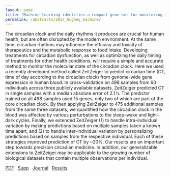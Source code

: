 ```yaml
---
layout: page
title: "Machine learning identifies a compact gene set for monitoring the circadian clock in human blood"
permalink: /abstracts/2017_hughey_machine/
---
```


The circadian clock and the daily rhythms it produces are crucial for human health, but are often disrupted by the modern environment. At the same time, circadian rhythms may influence the efficacy and toxicity of therapeutics and the metabolic response to food intake. Developing treatments for circadian dysfunction, as well as optimizing the daily timing of treatments for other health conditions, will require a simple and accurate method to monitor the molecular state of the circadian clock. Here we used a recently developed method called ZeitZeiger to predict circadian time (CT, time of day according to the circadian clock) from genome-wide gene expression in human blood. In cross-validation on 498 samples from 60 individuals across three publicly available datasets, ZeitZeiger predicted CT in single samples with a median absolute error of 2.1 h. The predictor trained on all 498 samples used 15 genes, only two of which are part of the core circadian clock. By then applying ZeitZeiger to 475 additional samples from the same three datasets, we quantified how the circadian clock in the blood was affected by various perturbations to the sleep–wake and light–dark cycles. Finally, we extended ZeitZeiger (1) to handle intra-individual variation by making predictions based on multiple samples taken a known time apart, and (2) to handle inter-individual variation by personalizing predictions based on samples from the respective individual. Each of these strategies improved prediction of CT by ~20%. Our results are an important step towards precision circadian medicine. In addition, our generalizable extensions to ZeitZeiger may be applicable to the growing number of biological datasets that contain multiple observations per individual.

[PDF](../../pdfs/2017_hughey_machine.pdf)&nbsp;&nbsp;
[Supp](../../supps/2017_hughey_machine_supp.pdf)&nbsp;&nbsp;
[Journal](https://dx.doi.org/10.1186/s13073-017-0406-4)&nbsp;&nbsp;
[Results](https://dx.doi.org/10.6084/m9.figshare.3756375.v1)&nbsp;&nbsp;
